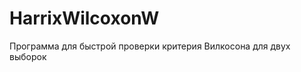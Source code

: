 HarrixWilcoxonW
===============

Программа для быстрой проверки критерия Вилкосона для двух выборок
